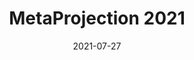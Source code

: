 ---
title: MetaProjection 2021
eventType: project
date: 2021-07-27
website: https://metaprojection.ca
repository: https://github.com/rosslh/metaprojection
image: metaprojection
thumbnail: metaprojection-thumb
blurb: An aggregator of multiple Canadian election projections which provides an overview of how the election is playing out, both federally and by district. Updated for 2021.
tags: [gatsby, graphql, node]
---